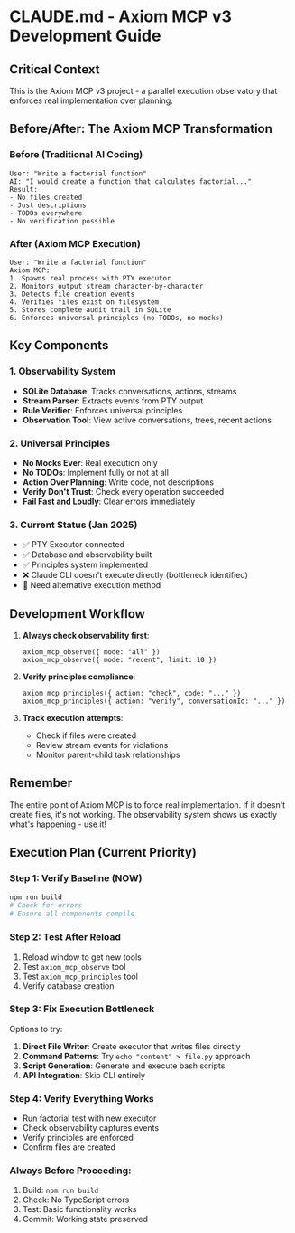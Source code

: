 # CLAUDE.md - Axiom MCP v3 Development Guide

## Critical Context

This is the Axiom MCP v3 project - a parallel execution observatory that enforces real implementation over planning.

## Before/After: The Axiom MCP Transformation

### Before (Traditional AI Coding)
```
User: "Write a factorial function"
AI: "I would create a function that calculates factorial..."
Result: 
- No files created
- Just descriptions
- TODOs everywhere
- No verification possible
```

### After (Axiom MCP Execution)
```
User: "Write a factorial function"
Axiom MCP:
1. Spawns real process with PTY executor
2. Monitors output stream character-by-character
3. Detects file creation events
4. Verifies files exist on filesystem
5. Stores complete audit trail in SQLite
6. Enforces universal principles (no TODOs, no mocks)
```

## Key Components

### 1. Observability System
- **SQLite Database**: Tracks conversations, actions, streams
- **Stream Parser**: Extracts events from PTY output
- **Rule Verifier**: Enforces universal principles
- **Observation Tool**: View active conversations, trees, recent actions

### 2. Universal Principles
- **No Mocks Ever**: Real execution only
- **No TODOs**: Implement fully or not at all
- **Action Over Planning**: Write code, not descriptions
- **Verify Don't Trust**: Check every operation succeeded
- **Fail Fast and Loudly**: Clear errors immediately

### 3. Current Status (Jan 2025)
- ✅ PTY Executor connected
- ✅ Database and observability built
- ✅ Principles system implemented
- ❌ Claude CLI doesn't execute directly (bottleneck identified)
- 🔧 Need alternative execution method

## Development Workflow

1. **Always check observability first**:
   ```
   axiom_mcp_observe({ mode: "all" })
   axiom_mcp_observe({ mode: "recent", limit: 10 })
   ```

2. **Verify principles compliance**:
   ```
   axiom_mcp_principles({ action: "check", code: "..." })
   axiom_mcp_principles({ action: "verify", conversationId: "..." })
   ```

3. **Track execution attempts**:
   - Check if files were created
   - Review stream events for violations
   - Monitor parent-child task relationships

## Remember

The entire point of Axiom MCP is to force real implementation. If it doesn't create files, it's not working. The observability system shows us exactly what's happening - use it!

## Execution Plan (Current Priority)

### Step 1: Verify Baseline (NOW)
```bash
npm run build
# Check for errors
# Ensure all components compile
```

### Step 2: Test After Reload
1. Reload window to get new tools
2. Test `axiom_mcp_observe` tool
3. Test `axiom_mcp_principles` tool
4. Verify database creation

### Step 3: Fix Execution Bottleneck
Options to try:
1. **Direct File Writer**: Create executor that writes files directly
2. **Command Patterns**: Try `echo "content" > file.py` approach
3. **Script Generation**: Generate and execute bash scripts
4. **API Integration**: Skip CLI entirely

### Step 4: Verify Everything Works
- Run factorial test with new executor
- Check observability captures events
- Verify principles are enforced
- Confirm files are created

### Always Before Proceeding:
1. Build: `npm run build`
2. Check: No TypeScript errors
3. Test: Basic functionality works
4. Commit: Working state preserved
